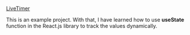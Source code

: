 [LiveTimer](https://livetimer-production.up.railway.app)

This is an example project.
With that, I have learned how to use **useState** function in the React.js library to track the values
dynamically.
